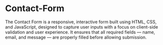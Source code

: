 # Contact-Form
The  Contact Form is a responsive, interactive form built using HTML, CSS, and JavaScript, designed to capture user inputs with a focus on client-side validation and user experience. It ensures that all required fields — name, email, and message — are properly filled before allowing submission.
